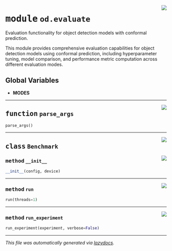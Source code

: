 <!-- markdownlint-disable -->

<a href="https://github.com/leoandeol/cods/blob/main/cods/od/evaluate.py#L0"><img align="right" style="float:right;" src="https://img.shields.io/badge/-source-cccccc?style=flat-square"></a>

# <kbd>module</kbd> `od.evaluate`
Evaluation functionality for object detection models with conformal prediction. 

This module provides comprehensive evaluation capabilities for object detection models using conformal prediction, including hyperparameter tuning, model comparison, and performance metric computation across different evaluation modes. 

**Global Variables**
---------------
- **MODES**

---

<a href="https://github.com/leoandeol/cods/blob/main/cods/od/evaluate.py#L301"><img align="right" style="float:right;" src="https://img.shields.io/badge/-source-cccccc?style=flat-square"></a>

## <kbd>function</kbd> `parse_args`

```python
parse_args()
```






---

<a href="https://github.com/leoandeol/cods/blob/main/cods/od/evaluate.py#L30"><img align="right" style="float:right;" src="https://img.shields.io/badge/-source-cccccc?style=flat-square"></a>

## <kbd>class</kbd> `Benchmark`




<a href="https://github.com/leoandeol/cods/blob/main/cods/od/evaluate.py#L37"><img align="right" style="float:right;" src="https://img.shields.io/badge/-source-cccccc?style=flat-square"></a>

### <kbd>method</kbd> `__init__`

```python
__init__(config, device)
```








---

<a href="https://github.com/leoandeol/cods/blob/main/cods/od/evaluate.py#L44"><img align="right" style="float:right;" src="https://img.shields.io/badge/-source-cccccc?style=flat-square"></a>

### <kbd>method</kbd> `run`

```python
run(threads=1)
```





---

<a href="https://github.com/leoandeol/cods/blob/main/cods/od/evaluate.py#L127"><img align="right" style="float:right;" src="https://img.shields.io/badge/-source-cccccc?style=flat-square"></a>

### <kbd>method</kbd> `run_experiment`

```python
run_experiment(experiment, verbose=False)
```








---

_This file was automatically generated via [lazydocs](https://github.com/ml-tooling/lazydocs)._
